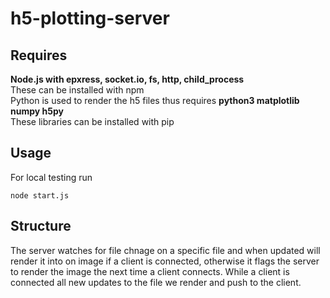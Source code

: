 # h5-plotting-server

## Requires 
**Node.js with epxress, socket.io, fs, http, child_process** <br>
These can be installed with npm <br>
Python is used to render the h5 files thus requires **python3 matplotlib numpy h5py** <br>
These libraries can be installed with pip

## Usage
For local testing run 
```
node start.js
```

## Structure 
The server watches for file chnage on a specific file and when updated will render it into on image if a client is connected, otherwise it flags the server to render the image the next time a client connects. While a client is connected all new updates to the file we render and push to the client.